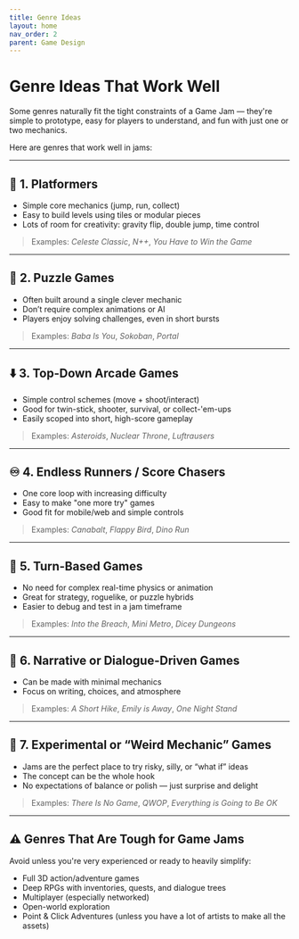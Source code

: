 ```yaml
---
title: Genre Ideas
layout: home
nav_order: 2
parent: Game Design
---
```

# Genre Ideas That Work Well
Some genres naturally fit the tight constraints of a Game Jam — they're simple to prototype, easy for players to understand, and fun with just one or two mechanics.

Here are genres that work well in jams:

---

## 🧱 1. Platformers
* Simple core mechanics (jump, run, collect)  
* Easy to build levels using tiles or modular pieces  
* Lots of room for creativity: gravity flip, double jump, time control

> Examples: *Celeste Classic*, *N++*, *You Have to Win the Game*

---

## 🧩 2. Puzzle Games
* Often built around a single clever mechanic  
* Don’t require complex animations or AI  
* Players enjoy solving challenges, even in short bursts

> Examples: *Baba Is You*, *Sokoban*, *Portal*

---

## ⬇️ 3. Top-Down Arcade Games
* Simple control schemes (move + shoot/interact)  
* Good for twin-stick, shooter, survival, or collect-'em-ups  
* Easily scoped into short, high-score gameplay

> Examples: *Asteroids*, *Nuclear Throne*, *Luftrausers*

---

## ♾️ 4. Endless Runners / Score Chasers
* One core loop with increasing difficulty  
* Easy to make "one more try" games  
* Good fit for mobile/web and simple controls

> Examples: *Canabalt*, *Flappy Bird*, *Dino Run*

---

## 🛞 5. Turn-Based Games
* No need for complex real-time physics or animation  
* Great for strategy, roguelike, or puzzle hybrids  
* Easier to debug and test in a jam timeframe

> Examples: *Into the Breach*, *Mini Metro*, *Dicey Dungeons*

---

## 🧙 6. Narrative or Dialogue-Driven Games
* Can be made with minimal mechanics  
* Focus on writing, choices, and atmosphere  

> Examples: *A Short Hike*, *Emily is Away*, *One Night Stand*

---

## 🎲 7. Experimental or “Weird Mechanic” Games
* Jams are the perfect place to try risky, silly, or “what if” ideas  
* The concept can be the whole hook  
* No expectations of balance or polish — just surprise and delight

> Examples: *There Is No Game*, *QWOP*, *Everything is Going to Be OK*

---

## ⚠️ Genres That Are Tough for Game Jams
Avoid unless you're very experienced or ready to heavily simplify:
* Full 3D action/adventure games  
* Deep RPGs with inventories, quests, and dialogue trees  
* Multiplayer (especially networked)  
* Open-world exploration
* Point & Click Adventures (unless you have a lot of artists to make all the assets)